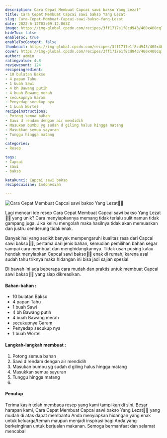 ```yaml
---
description: Cara Cepat Membuat Capcai sawi bakso Yang Lezat"
title: Cara Cepat Membuat Capcai sawi bakso Yang Lezat
slug: Cara-Cepat-Membuat-Capcai-sawi-bakso-Yang-Lezat
date: 2022-6-12T03:09:12.063Z
image: https://img-global.cpcdn.com/recipes/3ff1717e1f8cd943/400x400cq70/photo.jpg
hideToc: false
enableToc: true
enableTocContent: false
thumbnail: https://img-global.cpcdn.com/recipes/3ff1717e1f8cd943/400x400cq70/photo.jpg
cover: https://img-global.cpcdn.com/recipes/3ff1717e1f8cd943/400x400cq70/photo.jpg
author: admin
ratingvalue: 4.8
reviewcount: 124
recipeingredient:
- 10 bulatan Bakso
- 4 papan Tahu
- 1 buah Sawi
- 4 bh Bawang putih
- 4 buah Bawang merah
- secukupnya Garam
- Penyedap secukup nya
- 1 buah Wortel
recipeinstructions:
- Potong semua bahan
- Sawi d rendam dengan air mendidih
- Masukan bumbu yg sudah d giling halus hingga matang
- Masukkan semua sayuran
- Tunggu hingga matang
- 
categories:
- Resep

tags:
- Capcai
- sawi
- bakso

katakunci: Capcai sawi bakso
recipecuisine: Indonesian

---
```


![Cara Cepat Membuat Capcai sawi bakso Yang Lezat👩‍🍳](https://img-global.cpcdn.com/recipes/3ff1717e1f8cd943/400x400cq70/photo.jpg)

Lagi mencari ide resep Cara Cepat Membuat Capcai sawi bakso Yang Lezat👩‍🍳 yang unik? Cara menyiapkannya memang tidak terlalu sulit namun tidak gampang juga. Jika keliru mengolah maka hasilnya tidak akan memuaskan dan justru cenderung tidak enak.

Banyak hal yang sedikit banyak mempengaruhi kualitas rasa dari Capcai sawi bakso👩‍🍳, pertama dari jenis bahan, kemudian pemilihan bahan segar sampai cara membuat dan menghidangkannya. Tidak usah pusing kalau hendak menyiapkan Capcai sawi bakso👩‍🍳 enak di rumah, karena asal sudah tahu triknya maka hidangan ini bisa jadi sajian spesial.

Di bawah ini ada beberapa cara mudah dan praktis untuk membuat Capcai sawi bakso👩‍🍳 yang siap dikreasikan.

<!--inarticleads1-->

#### Bahan-bahan :

- 10 bulatan Bakso
- 4 papan Tahu
- 1 buah Sawi
- 4 bh Bawang putih
- 4 buah Bawang merah
- secukupnya Garam
- Penyedap secukup nya
- 1 buah Wortel

<!--inarticleads2-->

#### Langkah-langkah membuat :

1. Potong semua bahan
1. Sawi d rendam dengan air mendidih
1. Masukan bumbu yg sudah d giling halus hingga matang
1. Masukkan semua sayuran
1. Tunggu hingga matang
1. 

#### Penutup

Terima kasih telah membaca resep yang kami tampilkan di sini. Besar harapan kami, Cara Cepat Membuat Capcai sawi bakso Yang Lezat👩‍🍳 yang mudah di atas dapat membantu Anda menyiapkan hidangan yang enak untuk keluarga/teman maupun menjadi inspirasi bagi Anda yang berkeinginan untuk berjualan makanan. Semoga bermanfaat dan selamat mencoba!